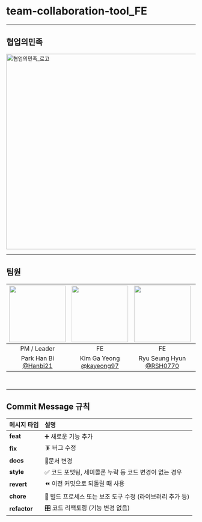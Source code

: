 # team-collaboration-tool_FE
---
## **협업의민족**
<img width="520" height="520" alt="협업의민족_로고" src="https://github.com/user-attachments/assets/60a3a1a6-b19f-4320-b497-c692a1db7e2b" />

---
## **팀원**
| <img src="https://avatars.githubusercontent.com/u/165632972?v=4" width="150" height="150"/> | <img src="https://avatars.githubusercontent.com/u/165864773?v=4" width="150" height="150"/>  | <img src="https://avatars.githubusercontent.com/u/162142840?v=4" width="150" height="150"/> | <img src="https://avatars.githubusercontent.com/u/95535080?v=4" width="150" height="150"/> | <img src="https://avatars.githubusercontent.com/u/202252163?v=4" width="150" height="150"/> | <img src="https://avatars.githubusercontent.com/u/162234767?v=4" width="150" height="150"/> | <img src="https://avatars.githubusercontent.com/u/184063721?v=4" width="150" height="150"/> |
|:-------------------------------------------------------------------------------------------:|:-------------------------------------------------------------------------------------------:|:-------------------------------------------------------------------------------------------:|:-------------------------------------------------------------------------------------------:|:-------------------------------------------------------------------------------------------:|:-------------------------------------------------------------------------------------------:|:-------------------------------------------------------------------------------------------:|
|                                             PM / Leader                                              |                                             FE                                              |                                             FE                                             |                                             FE                                             |                                             BE                                              |                                             BE                                              |                                             BE                                              |
|                     Park Han Bi<br/>[@Hanbi21](https://github.com/Hanbi21)                     |                  Kim Ga Yeong<br/>[@kayeong97](https://github.com/kayeong97)                   |                      Ryu Seung Hyun<br/>[@RSH0770](https://github.com/RSH0770)                      |           Shin Hyeon Woo<br/>[@LENA2610](https://github.com/LENA2610)           |           Kang Jae Ho<br/>[@crongcrongcrong](https://github.com/crongcrongcrong)           |           Son Seung Woo<br/>[@thstmddn321](https://github.com/thstmddn321)            |           Jeon Jun Hwan<br/>[Junhwan-npc](https://github.com/Junhwan-npc)           |

<br>

---
## **Commit Message 규칙**

| 메시지 타입 | 설명 |
| :--- | :--- |
| **feat** |	➕ 새로운 기능 추가 |
| **fix** |	🪳 버그 수정 |
| **docs** |	📒문서 변경 |
| **style** |	✅ 코드 포맷팅, 세미콜론 누락 등 코드 변경이 없는 경우 |
| **revert** | ⏪ 이전 커밋으로 되돌릴 때 사용 |
| **chore**|	🔧 빌드 프로세스 또는 보조 도구 수정 (라이브러리 추가 등) |
| **refactor** |	🎛️ 코드 리팩토링 (기능 변경 없음) |
